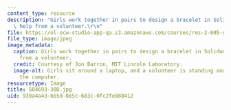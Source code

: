 ```yaml
---
content_type: resource
description: "Girls work together in pairs to design a bracelet in Solidworks with\
  \ help from a volunteer.\r\n"
file: https://ol-ocw-studio-app-qa.s3.amazonaws.com/courses/res-2-005-girls-who-build-make-your-own-wearables-workshop-spring-2015/938a4a43bb5d8e5c683c0fc2fe888412_504693-30D.jpg
file_type: image/jpeg
image_metadata:
  caption: Girls work together in pairs to design a bracelet in Solidworks with help
    from a volunteer.
  credit: Courtesy of Jon Barron, MIT Lincoln Laboratory.
  image-alt: Girls sit around a laptop, and a volunteer is standing and helping at
    the computer.
resourcetype: Image
title: 504693-30D.jpg
uid: 938a4a43-bb5d-8e5c-683c-0fc2fe888412
---
```

